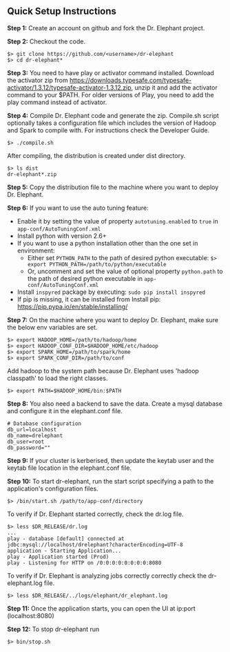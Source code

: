 ## Quick Setup Instructions

**Step 1:**
Create an account on github and fork the Dr. Elephant project.

**Step 2:**
Checkout the code.
```
$> git clone https://github.com/<username>/dr-elephant
$> cd dr-elephant*
```

**Step 3:**
You need to have play or activator command installed. Download the activator zip from https://downloads.typesafe.com/typesafe-activator/1.3.12/typesafe-activator-1.3.12.zip, unzip it and add the activator command to your $PATH. For older versions of Play, you need to add the play command instead of activator.

**Step 4:**
Compile Dr. Elephant code and generate the zip. Compile.sh script optionally takes a configuration file which includes the version of Hadoop and Spark to compile with. For instructions check the Developer Guide.
```
$> ./compile.sh
```
After compiling, the distribution is created under dist directory.
```
$> ls dist
dr-elephant*.zip
```

**Step 5:**
Copy the distribution file to the machine where you want to deploy Dr. Elephant.

**Step 6:** If you want to use the auto tuning feature:
   * Enable it by setting the value of property ```autotuning.enabled``` to ```true``` in `app-conf/AutoTuningConf.xml`
   * Install python with version 2.6+
   * If you want to use a python installation other than the one set in environment:
      * Either set `PYTHON_PATH` to the path of desired python executable: 
      ````$> export PYTHON_PATH=/path/to/python/executable````
      * Or, uncomment and set the value of optional property `python.path` to the path of desired python executable in `app-conf/AutoTuningConf.xml`
   * Install ``inspyred`` package by executing: `sudo pip install inspyred`
   * If pip is missing, it can be installed from Install pip: https://pip.pypa.io/en/stable/installing/

**Step 7:**
On the machine where you want to deploy Dr. Elephant, make sure the below env variables are set.
```
$> export HADOOP_HOME=/path/to/hadoop/home
$> export HADOOP_CONF_DIR=$HADOOP_HOME/etc/hadoop
$> export SPARK_HOME=/path/to/spark/home
$> export SPARK_CONF_DIR=/path/to/conf
```
Add hadoop to the system path because Dr. Elephant uses 'hadoop classpath' to load the right classes.
```
$> export PATH=$HADOOP_HOME/bin:$PATH
```

**Step 8:**
You also need a backend to save the data. Create a mysql database and configure it in the elephant.conf file.
```
# Database configuration
db_url=localhost
db_name=drelephant
db_user=root
db_password=""
```

**Step 9:**
If your cluster is kerberised, then update the keytab user and the keytab file location in the elephant.conf file.

**Step 10:**
To start dr-elephant, run the start script specifying a path to the application's configuration files.

```
$> /bin/start.sh /path/to/app-conf/directory
```
To verify if Dr. Elephant started correctly, check the dr.log file.
```
$> less $DR_RELEASE/dr.log
...
play - database [default] connected at jdbc:mysql://localhost/drelephant?characterEncoding=UTF-8
application - Starting Application...
play - Application started (Prod)
play - Listening for HTTP on /0:0:0:0:0:0:0:0:8080
```
To verify if Dr. Elephant is analyzing jobs correctly correctly check the dr-elephant.log file.
```
$> less $DR_RELEASE/../logs/elephant/dr_elephant.log
```

**Step 11:**
Once the application starts, you can open the UI at ip:port (localhost:8080)

**Step 12:**
To stop dr-elephant run
```
$> bin/stop.sh
```

